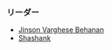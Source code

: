 ### リーダー
* [Jinson Varghese Behanan](https://twitter.com/JinsonCyberSec)
* [Shashank](https://x.com/cyberboyIndia)
